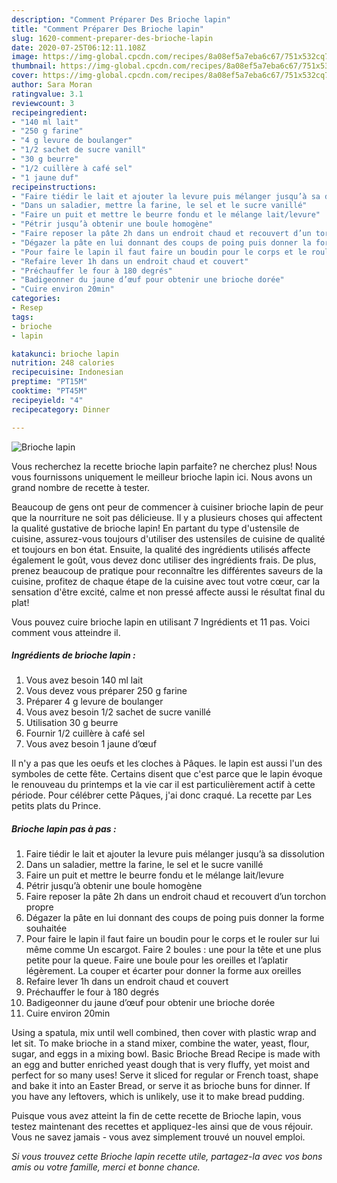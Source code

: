 ```yaml
---
description: "Comment Préparer Des Brioche lapin"
title: "Comment Préparer Des Brioche lapin"
slug: 1620-comment-preparer-des-brioche-lapin
date: 2020-07-25T06:12:11.108Z
image: https://img-global.cpcdn.com/recipes/8a08ef5a7eba6c67/751x532cq70/brioche-lapin-photo-principale-de-la-recette.jpg
thumbnail: https://img-global.cpcdn.com/recipes/8a08ef5a7eba6c67/751x532cq70/brioche-lapin-photo-principale-de-la-recette.jpg
cover: https://img-global.cpcdn.com/recipes/8a08ef5a7eba6c67/751x532cq70/brioche-lapin-photo-principale-de-la-recette.jpg
author: Sara Moran
ratingvalue: 3.1
reviewcount: 3
recipeingredient:
- "140 ml lait"
- "250 g farine"
- "4 g levure de boulanger"
- "1/2 sachet de sucre vanill"
- "30 g beurre"
- "1/2 cuillère à café sel"
- "1 jaune duf"
recipeinstructions:
- "Faire tiédir le lait et ajouter la levure puis mélanger jusqu’à sa dissolution"
- "Dans un saladier, mettre la farine, le sel et le sucre vanillé"
- "Faire un puit et mettre le beurre fondu et le mélange lait/levure"
- "Pétrir jusqu’à obtenir une boule homogène"
- "Faire reposer la pâte 2h dans un endroit chaud et recouvert d’un torchon propre"
- "Dégazer la pâte en lui donnant des coups de poing puis donner la forme souhaitée"
- "Pour faire le lapin il faut faire un boudin pour le corps et le rouler sur lui même comme Un escargot. Faire 2 boules : une pour la tête et une plus petite pour la queue. Faire une boule pour les oreilles et l’aplatir légèrement. La couper et écarter pour donner la forme aux oreilles"
- "Refaire lever 1h dans un endroit chaud et couvert"
- "Préchauffer le four à 180 degrés"
- "Badigeonner du jaune d’œuf pour obtenir une brioche dorée"
- "Cuire environ 20min"
categories:
- Resep
tags:
- brioche
- lapin

katakunci: brioche lapin 
nutrition: 248 calories
recipecuisine: Indonesian
preptime: "PT15M"
cooktime: "PT45M"
recipeyield: "4"
recipecategory: Dinner

---
```



![Brioche lapin](https://img-global.cpcdn.com/recipes/8a08ef5a7eba6c67/751x532cq70/brioche-lapin-photo-principale-de-la-recette.jpg)

Vous recherchez la recette brioche lapin parfaite? ne cherchez plus! Nous vous fournissons uniquement le meilleur brioche lapin ici. Nous avons un grand nombre de recette à tester.

Beaucoup de gens ont peur de commencer à cuisiner brioche lapin de peur que la nourriture ne soit pas délicieuse. Il y a plusieurs choses qui affectent la qualité gustative de brioche lapin! En partant du type d'ustensile de cuisine, assurez-vous toujours d'utiliser des ustensiles de cuisine de qualité et toujours en bon état. Ensuite, la qualité des ingrédients utilisés affecte également le goût, vous devez donc utiliser des ingrédients frais. De plus, prenez beaucoup de pratique pour reconnaître les différentes saveurs de la cuisine, profitez de chaque étape de la cuisine avec tout votre cœur, car la sensation d'être excité, calme et non pressé affecte aussi le résultat final du plat!

<!--inarticleads1-->

Vous pouvez cuire brioche lapin en utilisant 7 Ingrédients et 11 pas. Voici comment vous atteindre il.

##### Ingrédients de brioche lapin :

1. Vous avez besoin 140 ml lait
1. Vous devez vous préparer 250 g farine
1. Préparer 4 g levure de boulanger
1. Vous avez besoin 1/2 sachet de sucre vanillé
1. Utilisation 30 g beurre
1. Fournir 1/2 cuillère à café sel
1. Vous avez besoin 1 jaune d’œuf


Il n&#39;y a pas que les oeufs et les cloches à Pâques. le lapin est aussi l&#39;un des symboles de cette fête. Certains disent que c&#39;est parce que le lapin évoque le renouveau du printemps et la vie car il est particulièrement actif à cette période. Pour célébrer cette Pâques, j&#39;ai donc craqué. La recette par Les petits plats du Prince. 

<!--inarticleads2-->

##### Brioche lapin pas à pas :

1. Faire tiédir le lait et ajouter la levure puis mélanger jusqu’à sa dissolution
1. Dans un saladier, mettre la farine, le sel et le sucre vanillé
1. Faire un puit et mettre le beurre fondu et le mélange lait/levure
1. Pétrir jusqu’à obtenir une boule homogène
1. Faire reposer la pâte 2h dans un endroit chaud et recouvert d’un torchon propre
1. Dégazer la pâte en lui donnant des coups de poing puis donner la forme souhaitée
1. Pour faire le lapin il faut faire un boudin pour le corps et le rouler sur lui même comme Un escargot. Faire 2 boules : une pour la tête et une plus petite pour la queue. Faire une boule pour les oreilles et l’aplatir légèrement. La couper et écarter pour donner la forme aux oreilles
1. Refaire lever 1h dans un endroit chaud et couvert
1. Préchauffer le four à 180 degrés
1. Badigeonner du jaune d’œuf pour obtenir une brioche dorée
1. Cuire environ 20min


Using a spatula, mix until well combined, then cover with plastic wrap and let sit. To make brioche in a stand mixer, combine the water, yeast, flour, sugar, and eggs in a mixing bowl. Basic Brioche Bread Recipe is made with an egg and butter enriched yeast dough that is very fluffy, yet moist and perfect for so many uses! Serve it sliced for regular or French toast, shape and bake it into an Easter Bread, or serve it as brioche buns for dinner. If you have any leftovers, which is unlikely, use it to make bread pudding. 

<!--inarticleads1-->

<p>
Puisque vous avez atteint la fin de cette recette de Brioche lapin, vous testez maintenant des recettes et appliquez-les ainsi que de vous réjouir. Vous ne savez jamais - vous avez simplement trouvé un nouvel emploi.
</p>

<p>
<i>Si vous trouvez cette Brioche lapin recette utile, partagez-la avec vos bons amis ou votre famille, merci et bonne chance.</i>
</p>
